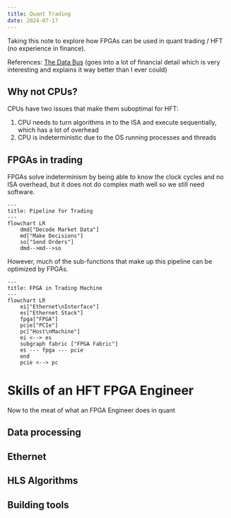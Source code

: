 ```yaml
---
title: Quant Trading
date: 2024-07-17
---
```

Taking this note to explore how FPGAs can be used in quant trading / HFT (no experience in finance).

References:
[The Data Bus](https://thedatabus.in/hft_interview) (goes into a lot of financial detail which is very interesting and explains it way better than I ever could)

## Why not CPUs?
CPUs have two issues that make them suboptimal for HFT:
1. CPU needs to turn algorithms in to the ISA and execute sequentially, which has a lot of overhead
2. CPU is indeterministic due to the OS running processes and threads
## FPGAs in trading
FPGAs solve indeterminism by being able to know the clock cycles and no ISA overhead, but it does not do complex math well so we still need software.


```mermaid
---
title: Pipeline for Trading
---
flowchart LR
	dmd["Decode Market Data"]
	md["Make Decisions"]
	so["Send Orders"]
	dmd-->md-->so
```

However, much of the sub-functions that make up this pipeline can be optimized by FPGAs.

```mermaid
---
title: FPGA in Trading Machine
---
flowchart LR
	ei["Ethernet\nInterface"]
	es["Ethernet Stack"]
	fpga["FPGA"]
	pcie["PCIe"]
	pc["Host\nMachine"]
	ei <--> es
	subgraph fabric ["FPGA Fabric"]
	es --- fpga --- pcie
	end
	pcie <--> pc
```

# Skills of an HFT FPGA Engineer
Now to the meat of what an FPGA Engineer does in quant
## Data processing

## Ethernet

## HLS Algorithms

## Building tools 